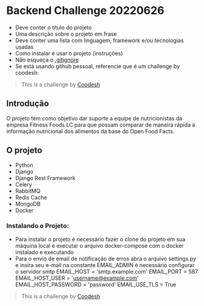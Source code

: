 # Backend Challenge 20220626



- Deve conter o título do projeto
- Uma descrição sobre o projeto em frase
- Deve conter uma lista com linguagem, framework e/ou tecnologias usadas
- Como instalar e usar o projeto (instruções)
- Não esqueça o [.gitignore](https://www.toptal.com/developers/gitignore)
- Se está usando github pessoal, referencie que é um challenge by coodesh:  

>  This is a challenge by [Coodesh](https://coodesh.com/)


## Introdução

O projeto tem como objetivo dar suporte a equipe de nutricionistas da empresa Fitness Foods LC para que possam comparar de maneira rápida a informação nutricional dos alimentos da base do Open Food Facts.

## O projeto

- Python 
- Django 
- Django Rest Framework
- Celery
- RabbitMQ
- Redis Cache
- MongoDB
- Docker

### Instalando o Projeto:
- Para instalar o projeto é necessário fazer o clone do projeto em sua máquina local e executar o arquivo docker-compose com o docker instalado e executando
- Para o envio de email de notificação de erros abra o arquivo settings.py e insira seu e-mail na constante EMAIL_ADMIN
    é necessário configurar o servidor smtp
    EMAIL_HOST = 'smtp.example.com'
    EMAIL_PORT = 587
    EMAIL_HOST_USER = 'username@example.com'
    EMAIL_HOST_PASSWORD = 'password'
    EMAIL_USE_TLS = True



>  This is a challenge by [Coodesh](https://coodesh.com/)